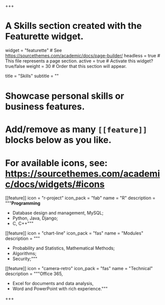 +++
# A Skills section created with the Featurette widget.
widget = "featurette"  # See https://sourcethemes.com/academic/docs/page-builder/
headless = true  # This file represents a page section.
active = true  # Activate this widget? true/false
weight = 30  # Order that this section will appear.

title = "Skills"
subtitle = ""

# Showcase personal skills or business features.
#
# Add/remove as many `[[feature]]` blocks below as you like.
#
# For available icons, see: https://sourcethemes.com/academic/docs/widgets/#icons

[[feature]]
  icon = "r-project"
  icon_pack = "fab"
  name = "R"
  description = """**Programming**
  * Database design and management, MySQL;
  * Python, Java, Django;
  * C, C++"""

[[feature]]
  icon = "chart-line"
  icon_pack = "fas"
  name = "Modules"
  description = """
  * Probability and Statistics, Mathematical Methods;
  * Algorithms;
  * Security;"""

[[feature]]
  icon = "camera-retro"
  icon_pack = "fas"
  name = "Technical"
  description = """Office 365,
  * Excel for documents and data analysis,
  * Word and PowerPoint with rich experience."""

+++
